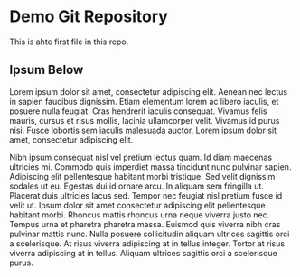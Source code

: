 # Demo Git Repository

This is ahte first file in this repo.

## Ipsum Below

Lorem ipsum dolor sit amet, consectetur adipiscing elit. Aenean nec lectus in sapien faucibus dignissim. Etiam elementum lorem ac libero iaculis, et posuere nulla feugiat. Cras hendrerit iaculis consequat. Vivamus felis mauris, cursus et risus mollis, lacinia ullamcorper velit. Vivamus id purus nisi. Fusce lobortis sem iaculis malesuada auctor. Lorem ipsum dolor sit amet, consectetur adipiscing elit.

Nibh ipsum consequat nisl vel pretium lectus quam. Id diam maecenas ultricies mi. Commodo quis imperdiet massa tincidunt nunc pulvinar sapien. Adipiscing elit pellentesque habitant morbi tristique. Sed velit dignissim sodales ut eu. Egestas dui id ornare arcu. In aliquam sem fringilla ut. Placerat duis ultricies lacus sed. Tempor nec feugiat nisl pretium fusce id velit ut. Ipsum dolor sit amet consectetur adipiscing elit pellentesque habitant morbi. Rhoncus mattis rhoncus urna neque viverra justo nec. Tempus urna et pharetra pharetra massa. Euismod quis viverra nibh cras pulvinar mattis nunc. Nulla posuere sollicitudin aliquam ultrices sagittis orci a scelerisque. At risus viverra adipiscing at in tellus integer. Tortor at risus viverra adipiscing at in tellus. Aliquam ultrices sagittis orci a scelerisque purus.